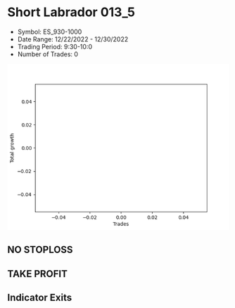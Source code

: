 # Short Labrador 013_5 
- Symbol: ES_930-1000
- Date Range: 12/22/2022 - 12/30/2022
- Trading Period: 9:30-10:0
- Number of Trades: 0

![Plot](ShortLabrador013_5ES_930-1000.png)
## NO STOPLOSS














## TAKE PROFIT











## Indicator Exits


